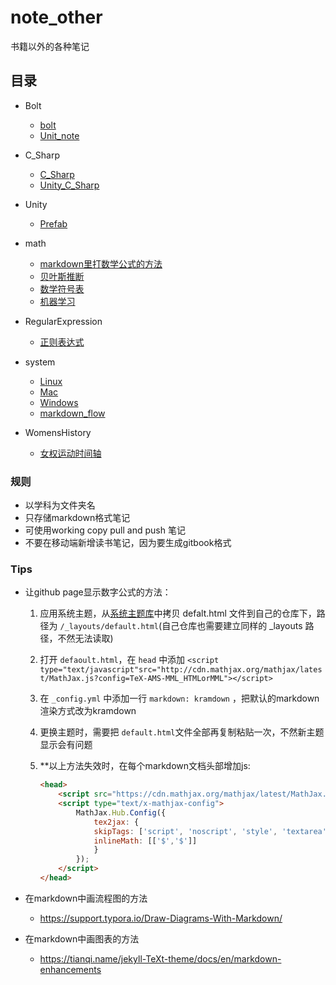 # note_other
书籍以外的各种笔记

## 目录

- Bolt
  - [bolt](https://8ku.github.io/note_other/bolt/bolt)
  - [Unit_note ](https://8ku.github.io/note_other/bolt/Unit_note)

- C_Sharp

  - [C_Sharp](https://8ku.github.io/note_other/C_Sharp/C_Sharp)
  - [Unity_C_Sharp](https://8ku.github.io/note_other/C_Sharp/Unity_C_Sharp)

- Unity

  - [Prefab](https://8ku.github.io/note_other/Unity/Prefab)

- math

  - [markdown里打数学公式的方法](https://8ku.github.io/note_other/math/markdown里打数学公式的方法 )
  - [贝叶斯推断](https://8ku.github.io/note_other/math/贝叶斯推断)
  - [数学符号表](https://8ku.github.io/note_other/math/数学符号表)
  - [机器学习](https://8ku.github.io/note_other/math/机器学习)

- RegularExpression

  - [正则表达式](https://8ku.github.io/note_other/RegularExpression/正则表达式 )

- system

  - [Linux](https://8ku.github.io/note_other/system/Linux)
  - [Mac](https://8ku.github.io/note_other/system/Mac)
  - [Windows](https://8ku.github.io/note_other/system/Windows)
  - [markdown_flow](https://8ku.github.io/note_other/system/markdown_flow)

- WomensHistory

  - [女权运动时间轴](https://8ku.github.io/note_other/WomensHistory/feminism_timeline.html)
  
  

### 规则

- 以学科为文件夹名
- 只存储markdown格式笔记
- 可使用working copy pull and push 笔记
- 不要在移动端新增读书笔记，因为要生成gitbook格式

### Tips

- 让github page显示数字公式的方法：
  1. 应用系统主题，从[系统主题库](https://pages.github.com/themes/)中拷贝 defalt.html 文件到自己的仓库下，路径为 `/_layouts/default.html`(自己仓库也需要建立同样的 _layouts 路径，不然无法读取)
  
  2. 打开 `defaoult.html`，在 `head` 中添加 `<script type="text/javascript"src="http://cdn.mathjax.org/mathjax/latest/MathJax.js?config=TeX-AMS-MML_HTMLorMML"></script>`
  
  3. 在 `_config.yml` 中添加一行 `markdown: kramdown` ，把默认的markdown渲染方式改为kramdown
  
  4. 更换主题时，需要把 `default.html`文件全部再复制粘贴一次，不然新主题显示会有问题
  
  5. **以上方法失效时，在每个markdown文档头部增加js:
  
     ```html
     <head>
         <script src="https://cdn.mathjax.org/mathjax/latest/MathJax.js?config=TeX-AMS-MML_HTMLorMML" type="text/javascript"></script>
         <script type="text/x-mathjax-config">
             MathJax.Hub.Config({
                 tex2jax: {
                 skipTags: ['script', 'noscript', 'style', 'textarea', 'pre'],
                 inlineMath: [['$','$']]
                 }
             });
         </script>
     </head>
     ```
  
- 在markdown中画流程图的方法
  
  - https://support.typora.io/Draw-Diagrams-With-Markdown/
- 在markdown中画图表的方法
  
  - https://tianqi.name/jekyll-TeXt-theme/docs/en/markdown-enhancements

